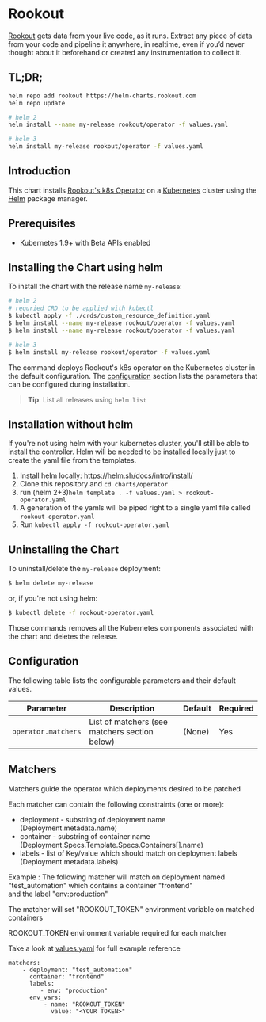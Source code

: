# Rookout

[Rookout](http://rookout.com/) gets data from your live code, as it runs. Extract any piece of data from your code and pipeline it anywhere, in realtime, even if you’d never thought about it beforehand or created any instrumentation to collect it.

## TL;DR;

```bash
helm repo add rookout https://helm-charts.rookout.com
helm repo update

# helm 2
helm install --name my-release rookout/operator -f values.yaml

# helm 3
helm install my-release rookout/operator -f values.yaml
```

## Introduction

This chart installs [Rookout's k8s Operator](https://docs.rookout.com/docs/k8s-operator-setup.html) on a [Kubernetes](http://kubernetes.io) cluster using the [Helm](https://helm.sh) package manager.

## Prerequisites

- Kubernetes 1.9+ with Beta APIs enabled

## Installing the Chart using helm

To install the chart with the release name `my-release`:

```bash
# helm 2  
# requried CRD to be applied with kubectl
$ kubectl apply -f ./crds/custom_resource_definition.yaml
$ helm install --name my-release rookout/operator -f values.yaml
$ helm install --name my-release rookout/operator -f values.yaml

# helm 3
$ helm install my-release rookout/operator -f values.yaml
```

The command deploys Rookout's k8s operator on the Kubernetes cluster in the default configuration. The [configuration](##configuration) section lists the parameters that can be configured during installation.

> **Tip**: List all releases using `helm list`

## Installation without helm
If you're not using helm with your kubernetes cluster, you'll still be able to install the controller. Helm will be needed to be installed locally just to create the yaml file from the templates.

1.  Install helm locally: https://helm.sh/docs/intro/install/ 
2.  Clone this repository and `cd charts/operator`
3.  run (helm 2+3)```helm template . -f values.yaml > rookout-operator.yaml```
4.  A generation of the yamls will be piped right to a single yaml file called `rookout-operator.yaml`
5.  Run `kubectl apply -f rookout-operator.yaml`


## Uninstalling the Chart

To uninstall/delete the `my-release` deployment:

```bash
$ helm delete my-release
```

or, if you're not using helm:
```bash
$ kubectl delete -f rookout-operator.yaml
```

Those commands removes all the Kubernetes components associated with the chart and deletes the release.

## Configuration

The following table lists the configurable parameters and their default values.

|            Parameter                      |              Description                 |                          Default                        | Required |
| ----------------------------------------- | ---------------------------------------- | ------------------------------------------------------- | ---------|
| `operator.matchers`                       | List of matchers (see matchers section below)         | (None)                                     | Yes      |


## Matchers

Matchers guide the operator which deployments desired to be patched

Each matcher can contain the following constraints (one or more):
- deployment - substring of deployment name (Deployment.metadata.name)
- container - substring of container name (Deployment.Specs.Template.Specs.Containers[].name)
- labels - list of Key/value which should match on deployment labels (Deployment.metadata.labels)

Example :
The following matcher will match on deployment named "test_automation" which contains a container "frontend"  
and the label "env:production"

The matcher will set "ROOKOUT_TOKEN" environment variable on matched containers

ROOKOUT_TOKEN environment variable required for each matcher  

Take a look at [values.yaml](./values.yaml) for full example reference
```
matchers:
    - deployment: "test_automation"
      container: "frontend"
      labels:
         - env: "production"
      env_vars:
          - name: "ROOKOUT_TOKEN"
            value: "<YOUR TOKEN>"
``` 

